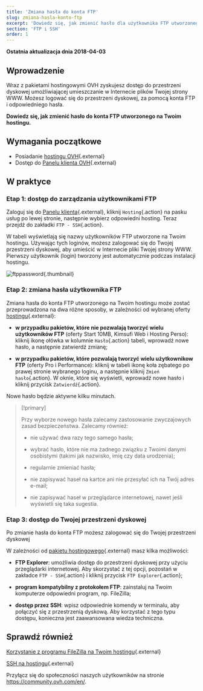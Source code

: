 ```yaml
---
title: 'Zmiana hasła do konta FTP'
slug: zmiana-hasla-konto-ftp
excerpt: 'Dowiedz się, jak zmienić hasło dla użytkownika FTP utworzonego na Twoim hostingu'
section: 'FTP i SSH'
order: 1
---
```


**Ostatnia aktualizacja dnia 2018-04-03**

## Wprowadzenie

Wraz z pakietami hostingowymi OVH zyskujesz dostęp do przestrzeni dyskowej umożliwiającej umieszczanie w Internecie plików Twojej strony WWW. Możesz logować się do przestrzeni dyskowej, za pomocą konta FTP i odpowiedniego hasła.

**Dowiedz się, jak zmienić hasło do konta FTP utworzonego na Twoim hostingu.**

## Wymagania początkowe

- Posiadanie [hostingu OVH](https://www.ovh.pl/hosting/){.external}
- Dostęp do [Panelu klienta OVH](https://www.ovh.com/auth/?action=gotomanager){.external}

## W praktyce

### Etap 1: dostęp do zarządzania użytkownikami FTP

Zaloguj się do [Panelu klienta](https://www.ovh.com/auth/?action=gotomanager){.external}, kliknij `Hosting`{.action} na pasku usług po lewej stronie, następnie wybierz odpowiedni hosting. Teraz przejdź do zakładki `FTP - SSH`{.action}.

W tabeli wyświetlają się nazwy użytkowników FTP utworzone na Twoim hostingu. Używając tych loginów, możesz zalogować się do Twojej przestrzeni dyskowej, aby umieścić w Internecie pliki Twojej strony WWW. Pierwszy użytkownik (login) tworzony jest automatycznie podczas instalacji hostingu.

![ftppassword](images/change-ftp-password-step1.png){.thumbnail}

### Etap 2: zmiana hasła użytkownika FTP

Zmiana hasła do konta FTP utworzonego na Twoim hostingu może zostać przeprowadzona na dwa różne sposoby, w zależności od wybranej oferty [hostingu](https://www.ovh.pl/hosting/){.external}:

- **w przypadku pakietów, które nie pozwalają tworzyć wielu użytkowników FTP** (oferty Start 10MB, Kimsufi Web i Hosting Perso): kliknij ikonę ołówka w kolumnie `Hasło`{.action} tabeli, wprowadź nowe hasło, a następnie zatwierdź zmianę;

- **w przypadku pakietów, które pozwalają tworzyć wielu użytkownikow FTP** (oferty Pro i Performance): kliknij w tabeli ikonę koła zębatego po prawej stronie wybranego loginu, a następnie kliknij `Zmień hasło`{.action}. W oknie, które się wyświetli, wprowadź nowe hasło i kliknij przycisk `Zatwierdź`{.action}.

Nowe hasło będzie aktywne kilku minutach.

> [!primary]
>
> Przy wyborze nowego hasła zalecamy zastosowanie zwyczajowych zasad bezpieczeństwa. Zalecamy również:
>
> - nie używać dwa razy tego samego hasła; 
>
> - wybrać hasło, które nie ma żadnego związku z Twoimi danymi osobistymi (takimi jak nazwisko, imię czy data urodzenia);
>
> - regularnie zmieniać hasła;
>
> - nie zapisywać haseł na kartce ani nie przesyłać ich na Twój adres e-mail;
>
> - nie zapisywać haseł w przeglądarce internetowej, nawet jeśli wyświetli się taka sugestia.
>

### Etap 3: dostęp do Twojej przestrzeni dyskowej

Po zmianie hasła do konta FTP możesz zalogować się do Twojej przestrzeni dyskowej

W zależności od [pakietu hostingowego](https://www.ovh.pl/hosting/){.external} masz kilka możliwości:

- **FTP Explorer**: umożliwia dostęp do przestrzeni dyskowej przy użyciu przeglądarki internetowej. Aby skorzystać z tej opcji, pozostań w zakładce `FTP - SSH`{.action} i kliknij przycisk `FTP Explorer`{.action};

- **program kompatybilny z protokołem FTP**: zainstaluj na Twoim komputerze odpowiedni program, np. FileZilla;

- **dostęp przez SSH**: wpisz odpowiednie komendy w terminalu, aby połączyć się z przestrzenią dyskową. Aby korzystać z tego typu dostępu, konieczna jest zaawansowana wiedza techniczna. 

## Sprawdź również

[Korzystanie z programu FileZilla na Twoim hostingu](https://docs.ovh.com/pl/hosting/hosting_www_przewodnik_dotyczacy_korzystania_z_programu_filezilla/){.external}

[SSH na hostingu](https://docs.ovh.com/pl/hosting/hosting_www_ssh_na_hostingu/){.external}

Przyłącz się do społeczności naszych użytkowników na stronie <https://community.ovh.com/en/>.